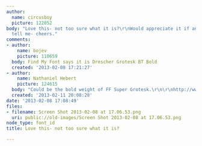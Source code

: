 ```yaml
---
author:
  name: circusboy
  picture: 122052
body: "Love this- not too sure what it is?\r\nWould appreciate it if anyone could
  tell me- cheers."
comments:
- author:
    name: bojev
    picture: 110659
  body: Find My Font says it is Drescher Grotesk BT Bold
  created: '2013-02-08 17:21:27'
- author:
    name: Nathaniel Hebert
    picture: 124615
  body: "Could be the bold weight of FF Super Grotesk.\r\n\r\nhttp://www.myfonts.com/fonts/fontfont/ff-supergrotesk/"
  created: '2013-02-11 20:08:28'
date: '2013-02-08 17:08:49'
files:
- filename: Screen Shot 2013-02-08 at 17.06.53.png
  uri: public://old-images/Screen Shot 2013-02-08 at 17.06.53.png
node_type: font_id
title: Love this- not too sure what it is?

---
```

